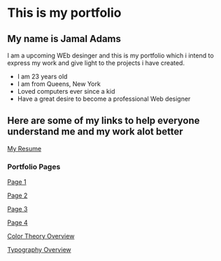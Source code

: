 <!DOCTYPE html>
<html lang="en">
<head>
    <meta charset="UTF-8">
    <meta name="viewport" content="width=device-width, initial-scale=1">
    <title>My Portfolio</title>
</head>
<body>
    <h1>This is my portfolio</h1>
    <h2>My name is Jamal Adams</h2>
   <p> I am a upcoming WEb desinger and this is my portfolio which i intend to express my work and give light to the projects i have created.</p>
    <ul>
        <li>I am 23 years old</li>
        <li>I am from Queens, New York</li>
        <li>Loved computers ever since a kid</li>
        <li>Have a great desire to become a professional Web designer</li>
    </ul>
<h2>Here are some of my links to help everyone understand me and my work alot better</h2>
<p><a href="resume.html">My Resume</a></p>
<h3>Portfolio Pages</h3>
<p><a href="page1.html">Page 1</a></p>
<p><a href="page2.html">Page 2</a></p>
<p><a href="page3.html">Page 3</a></p>
<p><a href="page4.html">Page 4</a></p>
<p><a href="color.html">Color Theory Overview</a></p>
<p><a href="typography.html">Typography Overview</a></p>












</body>
</html>
